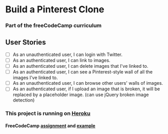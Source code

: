 # Build a Pinterest Clone
### Part of the freeCodeCamp curriculum

## User Stories
- [ ] As an unauthenticated user, I can login with Twitter.
- [ ] As an authenticated user, I can link to images.
- [ ] As an authenticated user, I can delete images that I've linked to.
- [ ] As an authenticated user, I can see a Pinterest-style wall of all the images I've linked to.
- [ ] As an unauthenticated user, I can browse other users' walls of images.
- [ ] As an authenticated user, if I upload an image that is broken, it will be replaced by a placeholder image. (can use jQuery broken image detection)

### This project is running on [Heroku](https://andydlindsay-pinterest-clone.herokuapp.com)

#### FreeCodeCamp [assignment](https://www.freecodecamp.com/challenges/build-a-pinterest-clone) and [example](https://midnight-dust.glitch.me)
